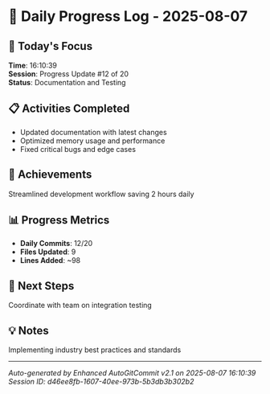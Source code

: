 # 📅 Daily Progress Log - 2025-08-07

## 🎯 Today's Focus
**Time**: 16:10:39  
**Session**: Progress Update #12 of 20  
**Status**: Documentation and Testing

## 📋 Activities Completed
- Updated documentation with latest changes
- Optimized memory usage and performance
- Fixed critical bugs and edge cases

## 🚀 Achievements
Streamlined development workflow saving 2 hours daily

## 📊 Progress Metrics
- **Daily Commits**: 12/20
- **Files Updated**: 9
- **Lines Added**: ~98

## 🎯 Next Steps
Coordinate with team on integration testing

## 💡 Notes
Implementing industry best practices and standards

---
*Auto-generated by Enhanced AutoGitCommit v2.1 on 2025-08-07 16:10:39*
*Session ID: d46ee8fb-1607-40ee-973b-5b3db3b302b2*